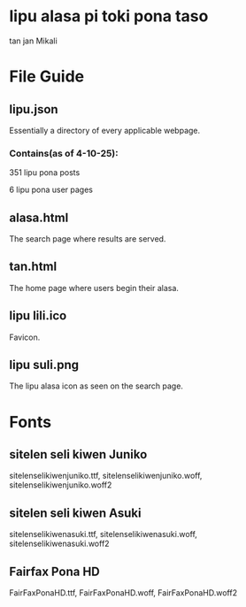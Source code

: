 # lipu alasa pi toki pona taso

tan jan Mikali
# File Guide
## lipu.json
Essentially a directory of every applicable webpage.
### Contains(as of 4-10-25):
351 lipu pona posts

6 lipu pona user pages

## alasa.html
The search page where results are served.
## tan.html
The home page where users begin their alasa.
## lipu lili.ico
Favicon.
## lipu suli.png
The lipu alasa icon as seen on the search page.
# Fonts
## sitelen seli kiwen Juniko
sitelenselikiwenjuniko.ttf, sitelenselikiwenjuniko.woff, sitelenselikiwenjuniko.woff2
## sitelen seli kiwen Asuki
sitelenselikiwenasuki.ttf, sitelenselikiwenasuki.woff, sitelenselikiwenasuki.woff2
## Fairfax Pona HD
FairFaxPonaHD.ttf, FairFaxPonaHD.woff, FairFaxPonaHD.woff2
